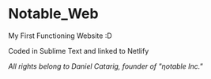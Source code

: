 # Notable_Web
My First Functioning Website :D

Coded in Sublime Text and linked to Netlify



<em>All rights belong to Daniel Catarig, founder of "ηotable Inc."</em>
